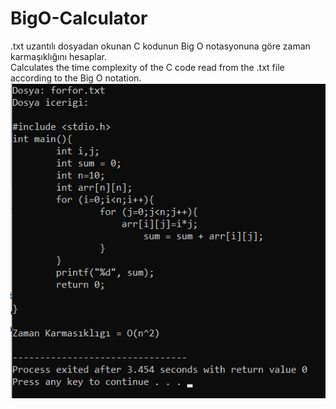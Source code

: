 # BigO-Calculator
.txt uzantılı dosyadan okunan C kodunun Big O notasyonuna göre zaman karmaşıklığını hesaplar.<br />
Calculates the time complexity of the C code read from the .txt file according to the Big O notation.<br />
![alt text](exapmle.png)

